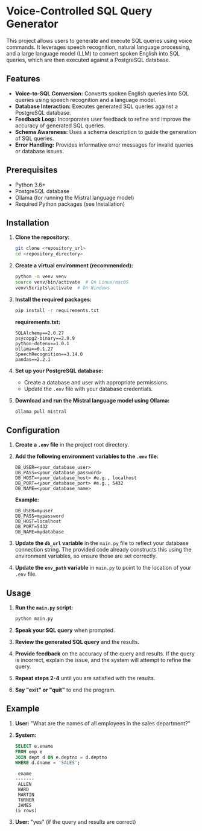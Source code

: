 # Voice-Controlled SQL Query Generator

This project allows users to generate and execute SQL queries using voice commands. It leverages speech recognition, natural language processing, and a large language model (LLM) to convert spoken English into SQL queries, which are then executed against a PostgreSQL database.

## Features

-   **Voice-to-SQL Conversion:** Converts spoken English queries into SQL queries using speech recognition and a language model.
-   **Database Interaction:** Executes generated SQL queries against a PostgreSQL database.
-   **Feedback Loop:** Incorporates user feedback to refine and improve the accuracy of generated SQL queries.
-   **Schema Awareness:** Uses a schema description to guide the generation of SQL queries.
-   **Error Handling:** Provides informative error messages for invalid queries or database issues.

## Prerequisites

-   Python 3.6+
-   PostgreSQL database
-   Ollama (for running the Mistral language model)
-   Required Python packages (see Installation)

## Installation

1.  **Clone the repository:**

    ```bash
    git clone <repository_url>
    cd <repository_directory>
    ```

2.  **Create a virtual environment (recommended):**

    ```bash
    python -m venv venv
    source venv/bin/activate  # On Linux/macOS
    venv\Scripts\activate  # On Windows
    ```

3.  **Install the required packages:**

    ```bash
    pip install -r requirements.txt
    ```

    **requirements.txt:**

    ```
    SQLAlchemy==2.0.27
    psycopg2-binary==2.9.9
    python-dotenv==1.0.1
    ollama==0.1.27
    SpeechRecognition==3.14.0
    pandas==2.2.1
    ```

4.  **Set up your PostgreSQL database:**

    -   Create a database and user with appropriate permissions.
    -   Update the `.env` file with your database credentials.

5.  **Download and run the Mistral language model using Ollama:**

    ```bash
    ollama pull mistral
    ```

## Configuration

1.  **Create a `.env` file** in the project root directory.

2.  **Add the following environment variables to the `.env` file:**

    ```
    DB_USER=<your_database_user>
    DB_PASS=<your_database_password>
    DB_HOST=<your_database_host> #e.g., localhost
    DB_PORT=<your_database_port> #e.g., 5432
    DB_NAME=<your_database_name>
    ```

    **Example:**

    ```
    DB_USER=myuser
    DB_PASS=mypassword
    DB_HOST=localhost
    DB_PORT=5432
    DB_NAME=mydatabase
    ```

3.  **Update the `db_url` variable** in the `main.py` file to reflect your database connection string.  The provided code already constructs this using the environment variables, so ensure those are set correctly.

4.  **Update the `env_path` variable** in `main.py` to point to the location of your `.env` file.

## Usage

1.  **Run the `main.py` script:**

    ```bash
    python main.py
    ```

2.  **Speak your SQL query** when prompted.

3.  **Review the generated SQL query** and the results.

4.  **Provide feedback** on the accuracy of the query and results.  If the query is incorrect, explain the issue, and the system will attempt to refine the query.

5.  **Repeat steps 2-4** until you are satisfied with the results.

6.  **Say "exit" or "quit"** to end the program.

## Example

1.  **User:** "What are the names of all employees in the sales department?"

2.  **System:**

    ```sql
    SELECT e.ename
    FROM emp e
    JOIN dept d ON e.deptno = d.deptno
    WHERE d.dname = 'SALES';
    ```

    ```
     ename
    -------
     ALLEN
     WARD
     MARTIN
     TURNER
     JAMES
    (5 rows)
    ```

3.  **User:** "yes" (if the query and results are correct)


